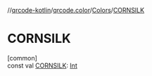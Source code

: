 //[qrcode-kotlin](../../../index.md)/[qrcode.color](../index.md)/[Colors](index.md)/[CORNSILK](-c-o-r-n-s-i-l-k.md)

# CORNSILK

[common]\
const val [CORNSILK](-c-o-r-n-s-i-l-k.md): [Int](https://kotlinlang.org/api/latest/jvm/stdlib/kotlin/-int/index.html)
